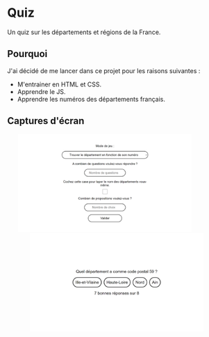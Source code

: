 # Quiz
Un quiz sur les départements et régions de la France.

## Pourquoi
J'ai décidé de me lancer dans ce projet pour les raisons suivantes :
- M'entrainer en HTML et CSS.
- Apprendre le JS.
- Apprendre les numéros des départements français.

## Captures d'écran
<div align="center">
  <img src="screenshots/menu_accueil.png" alt="Menu Accueil" width="400">
  <img width="50" />
  <img src="screenshots/jeu.png" alt="Jeu" width="400">
</div>
